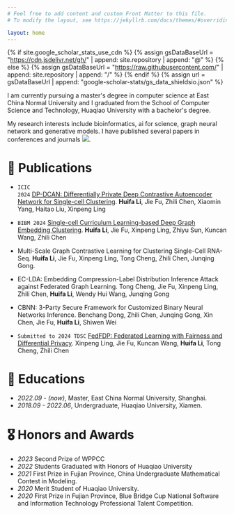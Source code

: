 ```yaml
---
# Feel free to add content and custom Front Matter to this file.
# To modify the layout, see https://jekyllrb.com/docs/themes/#overriding-theme-defaults

layout: home
---
```

{% if site.google_scholar_stats_use_cdn %}
{% assign gsDataBaseUrl = "https://cdn.jsdelivr.net/gh/" | append: site.repository | append: "@" %}
{% else %}
{% assign gsDataBaseUrl = "https://raw.githubusercontent.com/" | append: site.repository | append: "/" %}
{% endif %}
{% assign url = gsDataBaseUrl | append: "google-scholar-stats/gs_data_shieldsio.json" %}

<span class='anchor' id='about-me'></span>

I am currently pursuing a master's degree in computer science at East China Normal University and I graduated from the School of Computer Science and Technology, Huaqiao University with a bachelor's degree. 

My research interests include bioinformatics, ai for science, graph neural network and generative models. I have published several papers in conferences and journals 
<a href='https://scholar.google.com/citations?user=vcIXSBMAAAAJ'><img src="https://img.shields.io/endpoint?url={{ url | url_encode }}&logo=Google%20Scholar&labelColor=f6f6f6&color=9cf&style=flat&label=citations"></a>.

# 📝 Publications 

- <code class="language-plaintext highlighter-rouge">ICIC 2024</code> [DP-DCAN: Differentially Private Deep Contrastive Autoencoder Network for Single-cell Clustering](https://arxiv.org/pdf/2311.03410).
**Huifa Li**, Jie Fu, Zhili Chen, Xiaomin Yang, Haitao Liu, Xinpeng Ling

- `BIBM 2024` [Single-cell Curriculum Learning-based Deep Graph Embedding Clustering](https://arxiv.org/pdf/2408.10511).
**Huifa Li**, Jie Fu, Xinpeng Ling, Zhiyu Sun, Kuncan Wang, Zhili Chen

- Multi-Scale Graph Contrastive Learning for Clustering Single-Cell RNA-Seq.
**Huifa Li**, Jie Fu, Xinpeng Ling, Tong Cheng, Zhili Chen, Junqing Gong.

- EC-LDA: Embedding Compression-Label Distribution Inference Attack against Federated Graph Learning.
Tong Cheng, Jie Fu, Xinpeng Ling, Zhili Chen, **Huifa Li**, Wendy Hui Wang, Junqing Gong

- CBNN: 3-Party Secure Framework for Customized Binary Neural Networks Inference.
Benchang Dong, Zhili Chen, Junqing Gong, Xin Chen, Jie Fu, **Huifa Li**, Shiwen Wei

- `Submitted to 2024 TDSC` [FedFDP: Federated Learning with Fairness and Differential Privacy](https://arxiv.org/pdf/2402.16028).
Xinpeng Ling, Jie Fu, Kuncan Wang, **Huifa Li**, Tong Cheng, Zhili Chen

# 📖 Educations
- *2022.09 - (now)*, Master, East China Normal University, Shanghai. 
- *2018.09 - 2022.06*, Undergraduate, Huaqiao University, Xiamen.

# 🎖 Honors and Awards
- *2023* Second Prize of WPPCC
- *2022* Students Graduated with Honors of Huaqiao University
- *2021* First Prize in Fujian Province, China Undergraduate Mathematical Contest in Modeling. 
- *2020* Merit Student of Huaqiao University. 
- *2020* First Prize in Fujian Province, Blue Bridge Cup National Software and Information Technology Professional Talent Competition. 